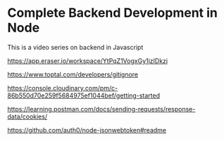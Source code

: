# Complete Backend Development in Node

This is a video series on backend in Javascript

<!-- Data Model Diagram -->
https://app.eraser.io/workspace/YtPqZ1VogxGy1jzIDkzj


<!-- Git Ignore Generator -->
https://www.toptal.com/developers/gitignore

<!-- Cloudinary -->
https://console.cloudinary.com/pm/c-86b550d70e259f5684975ef1044bef/getting-started

<!-- #888787 -->

<!-- Postman cookie -->
https://learning.postman.com/docs/sending-requests/response-data/cookies/

<!-- JSON Web Token -->
https://github.com/auth0/node-jsonwebtoken#readme

